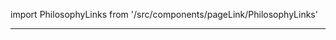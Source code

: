 import PhilosophyLinks from '/src/components/pageLink/PhilosophyLinks'

<PhilosophyLinks component='AttendRateInfo' type='interface' project='attendance-management-system' />

---

